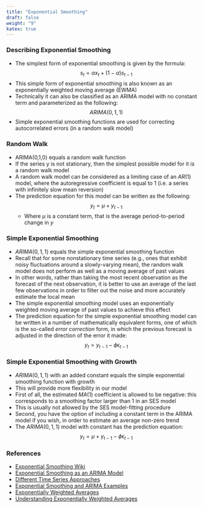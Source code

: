 ```yaml
---
title: "Exponential Smoothing"
draft: false
weight: "9"
katex: true
---
```


### Describing Exponential Smoothing
- The simplest form of exponential smoothing is given by the formula:
$$ s_{t} = \alpha x_{t} + (1 - \alpha)s_{t-1} $$
- This simple form of exponential smoothing is also known as an exponentially weighted moving average (EWMA)
- Technically it can also be classified as an ARIMA model with no constant term and parameterized as the following:
$$ ARIMA(0,1,1) $$
- Simple exponential smoothing functions are used for correcting autocorrelated errors (in a random walk model)

### Random Walk
- ARIMA(0,1,0) equals a random walk function
- If the series y is not stationary, then the simplest possible model for it is a random walk model
- A random walk model can be considered as a limiting case of an $AR(1)$ model, where the autoregressive coefficient is equal to $1$ (i.e. a series with infinitely slow mean reversion)
- The prediction equation for this model can be written as the following:
$$ y_{t} = \mu + y_{t-1} $$
	- Where $\mu$ is a constant term, that is the average period-to-period change in $y$

### Simple Exponential Smoothing
- $ARIMA(0,1,1)$ equals the simple exponential smoothing function
- Recall that for some nonstationary time series (e.g., ones that exhibit noisy fluctuations around a slowly-varying mean), the random walk model does not perform as well as a moving average of past values
- In other words, rather than taking the most recent observation as the forecast of the next observation, it is better to use an average of the last few observations in order to filter out the noise and more accurately estimate the local mean
- The simple exponential smoothing model uses an exponentially weighted moving average of past values to achieve this effect
- The prediction equation for the simple exponential smoothing model can be written in a number of mathematically equivalent forms, one of which is the so-called *error correction* form, in which the previous forecast is adjusted in the direction of the error it made:
$$ y_{t} = y_{t-1} - \phi\epsilon_{t-1} $$

### Simple Exponential Smoothing with Growth
- $ARIMA(0,1,1)$ with an added constant equals the simple exponential smoothing function with growth
- This will provide more flexibility in our model
- First of all, the estimated $MA(1)$ coefficient is allowed to be negative: this corresponds to a smoothing factor larger than 1 in an SES model
- This is usually not allowed by the SES model-fitting procedure
- Second, you have the option of including a constant term in the ARIMA model if you wish, in order to estimate an average non-zero trend
- The $ARIMA(0,1,1)$ model with constant has the prediction equation:
$$ y_{t} = \mu + y_{t-1} - \phi\epsilon_{t-1} $$

### References
- [Exponential Smoothing Wiki](https://en.wikipedia.org/wiki/Exponential_smoothing)
- [Exponential Smoothing as an ARIMA Model](https://people.duke.edu/~rnau/411arim.htm#ses)
- [Different Time Series Approaches](https://blogs.oracle.com/datascience/decomposition-based-approaches-to-time-series-forecasting)
- [Exponential Smoothing and ARIMA Examples](https://www.machinelearningplus.com/time-series/arima-model-time-series-forecasting-python/)
- [Exponentially Weighted Averages](https://www.youtube.com/watch?v=lAq96T8FkTw&list=PLkDaE6sCZn6Hn0vK8co82zjQtt3T2Nkqc&index=17)
- [Understanding Exponentially Weighted Averages](https://www.youtube.com/watch?v=NxTFlzBjS-4&list=PLkDaE6sCZn6Hn0vK8co82zjQtt3T2Nkqc&index=18)
